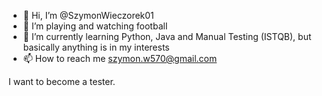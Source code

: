 - 👋 Hi, I’m @SzymonWieczorek01
- 👀 I’m playing and watching football
- 🌱 I’m currently learning Python, Java and Manual Testing (ISTQB), but basically anything is in my interests
- 📫 How to reach me szymon.w570@gmail.com

I want to become a tester.

<!---
SzymonWieczorek01/SzymonWieczorek01 is a ✨ special ✨ repository because its `README.md` (this file) appears on your GitHub profile.
You can click the Preview link to take a look at your changes.
--->
